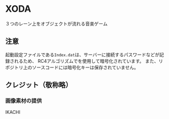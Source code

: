 # XODA
３つのレーン上をオブジェクトが流れる音楽ゲーム

## 注意
起動設定ファイルである`Index.dat`は、サーバーに接続するパスワードなどが記録されるため、
RC4アルゴリズムでを使用して暗号化されています。
また、リポジトリ上のソースコードには暗号化キーは保存されていません。

## クレジット（敬称略）
### 画像素材の提供
IKACHI
